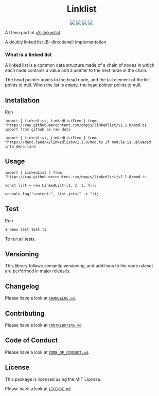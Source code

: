 <h1 align="center">Linklist</h1>
<p align="center">
    <a href="https://github.com/dmpjs/linkedlist/releases">
        <img src="https://img.shields.io/github/release/dmpjs/linkedlist.svg?color=bright_green&label=latest&style=flat-square">
    </a>
    <a href="https://github.com/dmpjs/linkedlist/actions">
        <img src="https://img.shields.io/github/workflow/status/dmpjs/linkedlist/Continuous%20Integration/master?label=ci&style=flat-square">
    </a>
    <a href="https://github.com/semantic-release/semantic-release">
        <img src="https://img.shields.io/badge/%20%20%F0%9F%93%A6%F0%9F%9A%80-semantic--release-e10079.svg?style=flat-square">
    </a>
    <a href="https://opensource.org/licenses/MIT">
        <img src="https://img.shields.io/badge/license-MIT-brightgreen.svg?style=flat-square">
    </a>
</p>

A Deno port of [x3-linkedlist](https://github.com/x3cion/x3-linkedlist)

A doubly linked list (Bi-directional) implementation

### What is a linked list

A linked list is a common data structure made of a chain of nodes in which each node contains a value and a pointer to the next node in the chain.

The head pointer points to the head node, and the tail element of the list points to null. When the list is empty, the head pointer points to null.

## Installation

Run

```
import { LinkedList, LinkedListItem } from "https://raw.githubusercontent.com/dmpjs/linkedlist/v1.1.0/mod.ts import from github as raw data

import { LinkedList, LinkedListItem } from "https://deno.land/x/linkedlist@v1.1.0/mod.ts If module is uploaded into deno.land
```

## Usage

```
import { LinkedList } from "https://raw.githubusercontent.com/dmpjs/linkedlist/v1.1.0/mod.ts

const list = new LinkedList([1, 2, 3, 4]);

console.log("content:", list.join(" -> "));
```

## Test

Run

```bash
$ deno test test.ts
```
To run all tests.

## Versioning

This library follows semantic versioning, and additions to the code ruleset are performed in major releases.

## Changelog

Please have a look at [`CHANGELOG.md`](CHANGELOG.md).

## Contributing

Please have a look at [`CONTRIBUTING.md`](.github/CONTRIBUTING.md).

## Code of Conduct

Please have a look at [`CODE_OF_CONDUCT.md`](.github/CODE_OF_CONDUCT.md).

## License

This package is licensed using the MIT License.

Please have a look at [`LICENSE.md`](LICENSE.md).
